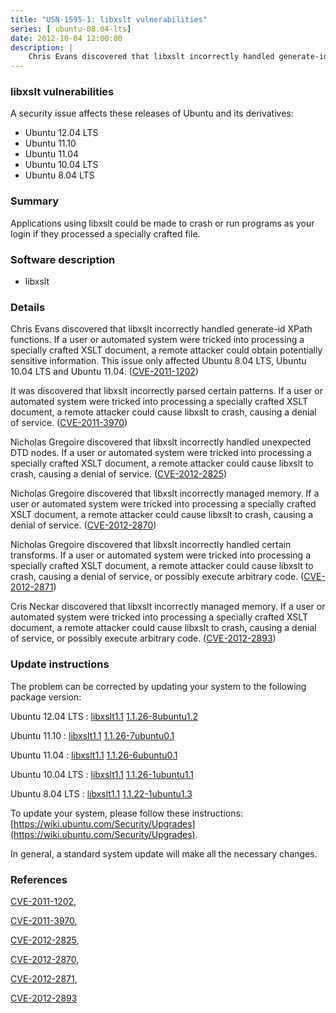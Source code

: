 ```yaml
---
title: "USN-1595-1: libxslt vulnerabilities"
series: [ ubuntu-08.04-lts]
date: 2012-10-04 12:00:00
description: |
    Chris Evans discovered that libxslt incorrectly handled generate-id XPath functions. If a user or automated system were tricked into processing a specially crafted XSLT document, a remote attacker could obtain potentially sensitive information. This issue only affected Ubuntu 8.04 LTS, Ubuntu 10.04 LTS and Ubuntu 11.04. ([CVE-2011-1202](http://people.ubuntu.com/~ubuntu-security/cve/CVE-2011-1202))
--- 
```

 
### libxslt vulnerabilities

A security issue affects these releases of Ubuntu and its derivatives:

* Ubuntu 12.04 LTS
* Ubuntu 11.10
* Ubuntu 11.04
* Ubuntu 10.04 LTS
* Ubuntu 8.04 LTS

### Summary

Applications using libxslt could be made to crash or run programs as your login if they processed a specially crafted file.

### Software description

* libxslt 

### Details

Chris Evans discovered that libxslt incorrectly handled generate-id XPath functions. If a user or automated system were tricked into processing a specially crafted XSLT document, a remote attacker could obtain potentially sensitive information. This issue only affected Ubuntu 8.04 LTS, Ubuntu 10.04 LTS and Ubuntu 11.04. ([CVE-2011-1202](http://people.ubuntu.com/~ubuntu-security/cve/CVE-2011-1202))

It was discovered that libxslt incorrectly parsed certain patterns. If a user or automated system were tricked into processing a specially crafted XSLT document, a remote attacker could cause libxslt to crash, causing a denial of service. ([CVE-2011-3970](http://people.ubuntu.com/~ubuntu-security/cve/CVE-2011-3970))

Nicholas Gregoire discovered that libxslt incorrectly handled unexpected DTD nodes. If a user or automated system were tricked into processing a specially crafted XSLT document, a remote attacker could cause libxslt to crash, causing a denial of service. ([CVE-2012-2825](http://people.ubuntu.com/~ubuntu-security/cve/CVE-2012-2825))

Nicholas Gregoire discovered that libxslt incorrectly managed memory. If a user or automated system were tricked into processing a specially crafted XSLT document, a remote attacker could cause libxslt to crash, causing a denial of service. ([CVE-2012-2870](http://people.ubuntu.com/~ubuntu-security/cve/CVE-2012-2870))

Nicholas Gregoire discovered that libxslt incorrectly handled certain transforms. If a user or automated system were tricked into processing a specially crafted XSLT document, a remote attacker could cause libxslt to crash, causing a denial of service, or possibly execute arbitrary code. ([CVE-2012-2871](http://people.ubuntu.com/~ubuntu-security/cve/CVE-2012-2871))

Cris Neckar discovered that libxslt incorrectly managed memory. If a user or automated system were tricked into processing a specially crafted XSLT document, a remote attacker could cause libxslt to crash, causing a denial of service, or possibly execute arbitrary code. ([CVE-2012-2893](http://people.ubuntu.com/~ubuntu-security/cve/CVE-2012-2893)) 

### Update instructions

The problem can be corrected by updating your system to the following package version:

Ubuntu 12.04 LTS
 : [libxslt1.1](https://launchpad.net/ubuntu/+source/libxslt) <span> [1.1.26-8ubuntu1.2](https://launchpad.net/ubuntu/+source/libxslt/1.1.26-8ubuntu1.2) </span> 

Ubuntu 11.10
 : [libxslt1.1](https://launchpad.net/ubuntu/+source/libxslt) <span> [1.1.26-7ubuntu0.1](https://launchpad.net/ubuntu/+source/libxslt/1.1.26-7ubuntu0.1) </span> 

Ubuntu 11.04
 : [libxslt1.1](https://launchpad.net/ubuntu/+source/libxslt) <span> [1.1.26-6ubuntu0.1](https://launchpad.net/ubuntu/+source/libxslt/1.1.26-6ubuntu0.1) </span> 

Ubuntu 10.04 LTS
 : [libxslt1.1](https://launchpad.net/ubuntu/+source/libxslt) <span> [1.1.26-1ubuntu1.1](https://launchpad.net/ubuntu/+source/libxslt/1.1.26-1ubuntu1.1) </span> 

Ubuntu 8.04 LTS
 : [libxslt1.1](https://launchpad.net/ubuntu/+source/libxslt) <span> [1.1.22-1ubuntu1.3](https://launchpad.net/ubuntu/+source/libxslt/1.1.22-1ubuntu1.3) </span> 

To update your system, please follow these instructions: [https://wiki.ubuntu.com/Security/Upgrades](https://wiki.ubuntu.com/Security/Upgrades).

In general, a standard system update will make all the necessary changes. 

### References

 [CVE-2011-1202](http://people.ubuntu.com/~ubuntu-security/cve/CVE-2011-1202), 

 [CVE-2011-3970](http://people.ubuntu.com/~ubuntu-security/cve/CVE-2011-3970), 

 [CVE-2012-2825](http://people.ubuntu.com/~ubuntu-security/cve/CVE-2012-2825), 

 [CVE-2012-2870](http://people.ubuntu.com/~ubuntu-security/cve/CVE-2012-2870), 

 [CVE-2012-2871](http://people.ubuntu.com/~ubuntu-security/cve/CVE-2012-2871), 

 [CVE-2012-2893](http://people.ubuntu.com/~ubuntu-security/cve/CVE-2012-2893)
 
